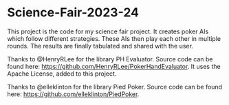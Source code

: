 # Science-Fair-2023-24
This project is the code for my science fair project. It creates poker AIs which follow different strategies. These AIs then play each other in multiple rounds. The results are finally tabulated and shared with the user.

Thanks to @HenryRLee for the library PH Evaluator. Source code can be found here: https://github.com/HenryRLee/PokerHandEvaluator. It uses the Apache License, added to this project.

Thanks to @elleklinton for the library Pied Poker. Source code can be found here: https://github.com/elleklinton/PiedPoker.